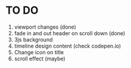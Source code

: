 # TO DO

1. viewport changes (done)
2. fade in and out header on scroll down (done)
3. 3js background 
4. timeline design content (check codepen.io)
5. Change icon on title
6. scroll effect (maybe)

